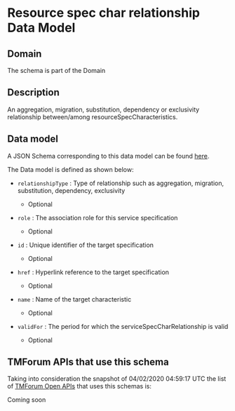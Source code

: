 # Resource spec char relationship Data Model

## Domain

The  schema is part of the  Domain

## Description

An aggregation, migration, substitution, dependency or exclusivity relationship between/among resourceSpecCharacteristics.

## Data model

A JSON Schema corresponding to this data model can be found
[here](https://github.com/tmforum-rand/schemas/blob/candidates/Resource/ResourceSpecCharRelationship.schema.json).

The Data model is defined as shown below:

- `relationshipType` : Type of relationship such as aggregation, migration, substitution, dependency, exclusivity

  - Optional


- `role` : The association role for this service specification

  - Optional


- `id` : Unique identifier of the target specification

  - Optional


- `href` : Hyperlink reference to the target specification

  - Optional


- `name` : Name of the target  characteristic

  - Optional


- `validFor` : The period for which the serviceSpecCharRelationship is valid

  - Optional






## TMForum APIs that use this schema

Taking into consideration the snapshot of 04/02/2020 04:59:17 UTC the list of [TMForum Open APIs](https://www.tmforum.org/open-apis/) that uses this schemas is:

Coming soon